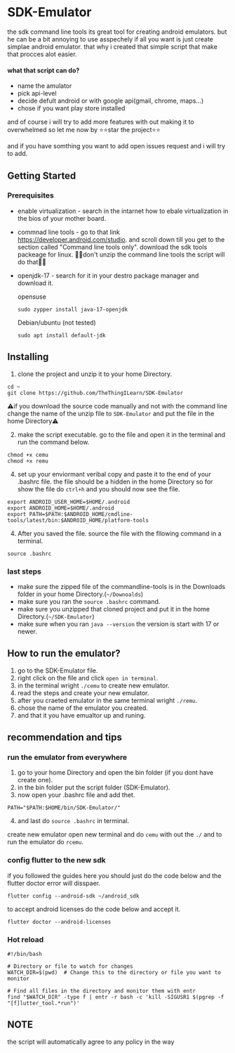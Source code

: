 # SDK-Emulator
the sdk command line tools its great tool for creating android emulators. but he can be a bit annoying to use 
asspechely if all you want is just create simplae android emulator. that why i created that simple script that
make that procces alot easier.

#### what that script can do?
- name the amulator
- pick api-level
- decide defult android or with google api(gmail, chrome, maps...)
- chose if you want play store installed

and of course i will try to add more features with out making it to overwhelmed
so let me now by ⭐⭐star the project⭐⭐

and if you have somthing you want to add open issues request and i will try to add.
  
## Getting Started
### Prerequisites
- enable virtualization - search in the intarnet how to ebale virtualization in the bios of your mother board.
  
- commnad line tools - go to that link https://developer.android.com/studio.
and scroll down till you get to the section called "Command line tools only".
download the sdk tools packeage for linux. 🚫🚫don't unzip the command line tools the script will do that🚫🚫

- openjdk-17 - search for it in your destro package manager and download it.

  opensuse
  ```
  sudo zypper install java-17-openjdk
  ```
  Debian/ubuntu (not tested)
  ```
  sudo apt install default-jdk
  ```

## Installing 
1. clone the project and unzip it to your home Directory.
```
cd ~
git clone https://github.com/TheThingILearn/SDK-Emulator
```
⚠️if you download the source code manually and not with the command line change the name of the unzip file to `SDK-Emulator` and put the file in the home Directory⚠️

2. make the script executable. go to the file and open it in the terminal and run the command below.
```
chmod +x cemu
chmod +x remu
```

4. set up your enviormant veribal copy and paste it to the end of your .bashrc file. the file should be a hidden in the home Directory so for show the file 
do `ctrl+h` and you should now see the file.
```
export ANDROID_USER_HOME=$HOME/.android
export ANDROID_HOME=$HOME/.android
export PATH=$PATH:$ANDROID_HOME/cmdline-tools/latest/bin:$ANDROID_HOME/platform-tools
```
4. After you saved the file. source the file with the fllowing command in a terminal.
```
source .bashrc
```
### last steps
- make sure the zipped file of the commandline-tools is in the Downloads folder in your home Directory.(`~/Downoalds`)
- make sure you ran the `source .bashrc` command.
- make sure you unzipped that cloned project and put it in the home Directory.(`~/SDK-Emulator`)
- make sure when you ran `java --version` the version is start with 17 or newer.

## How to run the emulator?
1. go to the SDK-Emulator file.
2. right click on the file and click `open in terminal`.
3. in the terminal wright `./cemu` to create new emulator.
4. read the steps and create your new emulator.
5. after you craeted emulator in the same terminal wright `./remu`.
6. chose the name of the emulator you created.
7. and that it you have emualtor up and runing.

## recommendation and tips
### run the emulator from everywhere
1. go to your home Directory and open the bin folder (if you dont have create one).
2. in the bin folder put the script folder (SDK-Emulator).
3. now open your .bashrc file and add thet.
```
PATH="$PATH:$HOME/bin/SDK-Emulator/"
```
4. and last do `source .bashrc` in terminal.

create new emulator open new terminal and do `cemu` with out the `./`
and to run the emulator do `rcemu`.

### config flutter to the new sdk
if you followed the guides here you should just do the code below and the flutter doctor error will disspaer.
```
flutter config --android-sdk ~/android_sdk
```
to accept android licenses do the code below and accept it.
```
flutter doctor --android-licenses
```
### Hot reload
```
#!/bin/bash

# Directory or file to watch for changes
WATCH_DIR=$(pwd)  # Change this to the directory or file you want to monitor

# Find all files in the directory and monitor them with entr
find "$WATCH_DIR" -type f | entr -r bash -c 'kill -SIGUSR1 $(pgrep -f "[f]lutter_tool.*run")'
```

## NOTE
the script will automatically agree to any policy in the way
